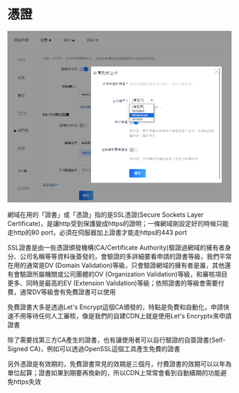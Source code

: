 # 憑證

![Snipaste_2023-10-03_07-10-44.png](../_resources/Snipaste_2023-10-03_07-10-44.png)

網域在用的「證書」或「憑證」指的是SSL憑證(Secure Sockets Layer Certificate)，是讓http受到保護變成https的證明；一條網域剛設定好的時候只能走http的80 port，必須在伺服器加上證書才能走https的443 port

SSL證書是由一些憑證頒發機構(CA/Certificate Authority)驗證過網域的擁有者身分、公司名稱等等資料後簽發的，會驗證的多詳細要看申請的證書等級，我們平常在用的通常是DV (Domain Validation)等級，只會驗證網域的擁有者是誰，其他還有會驗證所屬機關或公司團體的OV (Organization Validation)等級，和審核項目更多、同時是最高的EV (Extension Validation)等級；依照證書的等級會需要付費，通常DV等級會有免費證書可以使用

免費證書大多是透過Let's Encrypt這個CA頒發的，特點是免費和自動化，申請快速不用等待任何人工審核，像是我們的自建CDN上就是使用Let's Encryptx來申請證書

除了需要找第三方CA產生的證書，也有讓使用者可以自行驗證的自簽證書(Self-Signed CA)，例如可以透過OpenSSL這個工具產生免費的證書

另外憑證是有效期的，免費證書常見的效期是三個月，付費證書的效期可以以年為單位起算；證書如果到期要再換新的，所以CDN上常常會看到自動續期的功能避免https失效
